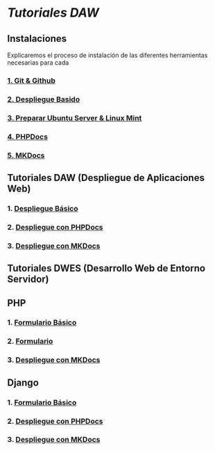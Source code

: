 # **_Tutoriales DAW_**

## Instalaciones

Explicaremos el proceso de instalación de las diferentes herramientas necesarias para cada  

### [1. Git & Github](/DAW/Tutorial_Git.md)

### [2. Despliegue Basido](/DAW/Tutoriales/1.%Despliegue%Basico.md)

### [3. Preparar Ubuntu Server & Linux Mint](/DAW/Server&Mint.md)

### [4. PHPDocs](/DAW/Tutoriales/PHPDocs.md)

### [5. MKDocs](/DAW/Tutoriales/MKDocs.md)

## Tutoriales DAW (Despliegue de Aplicaciones Web)

### 1. [Despliegue Básico]()
### 2. [Despliegue con PHPDocs]()
### 3. [Despliegue con MKDocs]()

## Tutoriales DWES (Desarrollo Web de Entorno Servidor)

## PHP

### 1. [Formulario Básico]()
### 2. [Formulario]()
### 3. [Despliegue con MKDocs]()

## Django

### 1. [Formulario Básico]()
### 2. [Despliegue con PHPDocs]()
### 3. [Despliegue con MKDocs]()
